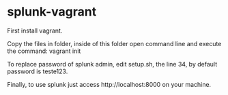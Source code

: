 # splunk-vagrant

First install vagrant.

Copy the files in folder, inside of this folder open command line and execute the command: vagrant init

To replace password of splunk admin, edit setup.sh, the line 34, by default password is teste123.

Finally, to use splunk just access http://localhost:8000 on your machine.
